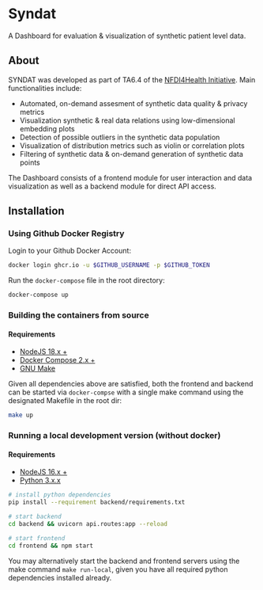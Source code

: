 # Syndat
A Dashboard for evaluation &amp; visualization of synthetic patient level data.

## About

SYNDAT was developed as part of TA6.4 of the [NFDI4Health Initiative](https://www.nfdi4health.de/). Main functionalities include:

- Automated, on-demand assesment of synthetic data quality & privacy metrics
- Visualization synthetic & real data relations using low-dimensional embedding plots
- Detection of possible outliers in the synthetic data population
- Visualization of distribution metrics such as violin or correlation plots
- Filtering of synthetic data & on-demand generation of synthetic data points

The Dashboard consists of a frontend module for user interaction and data visualization as well as a backend module for direct API access.

## Installation

### Using Github Docker Registry

Login to your Github Docker Account:

```bash
docker login ghcr.io -u $GITHUB_USERNAME -p $GITHUB_TOKEN
```

Run the `docker-compose` file in the root directory:

```bash
docker-compose up
```

### Building the containers from source

#### Requirements

- [NodeJS 18.x +](https://nodejs.org/de)
- [Docker Compose 2.x +](https://docs.docker.com/compose/)
- [GNU Make](https://www.gnu.org/software/make/manual/make.html)

Given all dependencies above are satisfied, both the frontend and backend can be started via `docker-compse` with a single make command using the designated Makefile in the root dir:

```bash
make up
```

### Running a local development version (without docker)

#### Requirements

- [NodeJS 16.x +](https://nodejs.org/de)
- [Python 3.x.x](https://www.python.org/downloads/)


```bash
# install python dependencies
pip install --requirement backend/requirements.txt

# start backend
cd backend && uvicorn api.routes:app --reload

# start frontend
cd frontend && npm start
```

You may alternatively start the backend and frontend servers using the make command `make run-local`, given you have all required python dependencies installed already.


